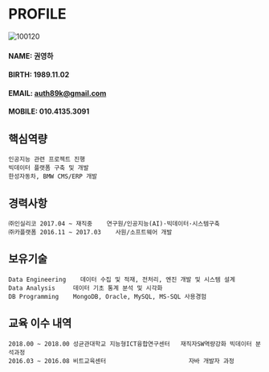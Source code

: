 # PROFILE
![100120](https://user-images.githubusercontent.com/49545717/56680155-aad19180-6701-11e9-880c-1396455f856c.jpg)
#### NAME: 권영하
#### BIRTH: 1989.11.02
#### EMAIL: auth89k@gmail.com
#### MOBILE: 010.4135.3091

## 핵심역량
```
인공지능 관련 프로젝트 진행
빅데이터 플랫폼 구축 및 개발
한성자동차, BMW CMS/ERP 개발
```
## 경력사항
```
㈜인실리코 2017.04 ~ 재직중	   연구원/인공지능(AI)·빅데이터·시스템구축
㈜카플랫폼 2016.11 ~ 2017.03    사원/소프트웨어 개발
```
## 보유기술
```
Data Engineering	데이터 수집 및 적재, 전처리, 엔진 개발 및 시스템 설계
Data Analysis     데이터 기초 통계 분석 및 시각화
DB Programming	  MongoDB, Oracle, MySQL, MS-SQL 사용경험
```

## 교육 이수 내역
```
2018.00 ~ 2018.00 성균관대학교 지능형ICT융합연구센터   재직자SW역량강화 빅데이터 분석과정
2016.03 ~ 2016.08 비트교육센터                       자바 개발자 과정

```
